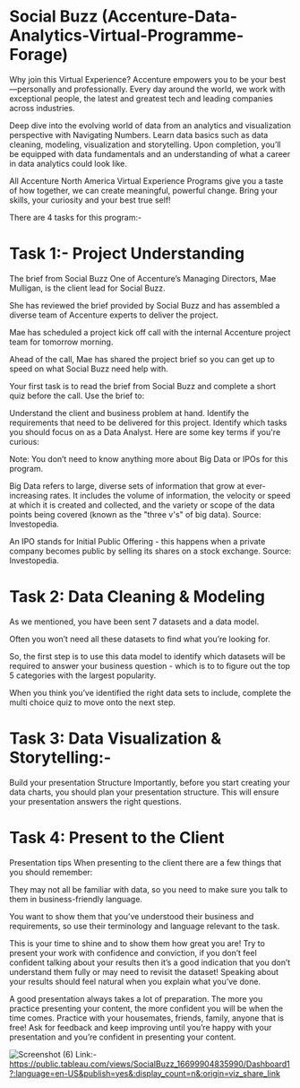 # Social Buzz (Accenture-Data-Analytics-Virtual-Programme-Forage)
Why join this Virtual Experience?
Accenture empowers you to be your best—personally and professionally. Every day around the world, we work with exceptional people, the latest and greatest tech and leading companies across industries. 

Deep dive into the evolving world of data from an analytics and visualization perspective with Navigating Numbers. Learn data basics such as data cleaning, modeling, visualization and storytelling. Upon completion, you’ll be equipped with data fundamentals and an understanding of what a career in data analytics could look like.

All Accenture North America Virtual Experience Programs give you a taste of how together, we can create meaningful, powerful change. Bring your skills, your curiosity and your best true self!

There are 4 tasks for this program:-

# Task 1:- Project Understanding
The brief from Social Buzz
One of Accenture’s Managing Directors, Mae Mulligan, is the client lead for Social Buzz.

She has reviewed the brief provided by Social Buzz and has assembled a diverse team of Accenture experts to deliver the project.

Mae has scheduled a project kick off call with the internal Accenture project team for tomorrow morning.

Ahead of the call, Mae has shared the project brief so you can get up to speed on what Social Buzz need help with.

Your first task is to read the brief from Social Buzz and complete a short quiz before the call. Use the brief to:

Understand the client and business problem at hand.
Identify the requirements that need to be delivered for this project.
Identify which tasks you should focus on as a Data Analyst.
Here are some key terms if you're curious: 

Note: You don’t need to know anything more about Big Data or IPOs for this program.

Big Data refers to large, diverse sets of information that grow at ever-increasing rates. It includes the volume of information, the velocity or speed at which it is created and collected, and the variety or scope of the data points being covered (known as the "three v's" of big data). Source: Investopedia.

An IPO stands for Initial Public Offering - this happens when a private company becomes public by selling its shares on a stock exchange. Source: Investopedia.

# Task 2: Data Cleaning & Modeling

As we mentioned, you have been sent 7 datasets and a data model.

Often you won’t need all these datasets to find what you’re looking for.

So, the first step is to use this data model to identify which datasets will be required to answer your business question - which is to to figure out the top 5 categories with the largest popularity.

When you think you’ve identified the right data sets to include, complete the multi choice quiz to move onto the next step.

# Task 3: Data Visualization & Storytelling:-
Build your presentation Structure
Importantly, before you start creating your data charts, you should plan your presentation structure. This will ensure your presentation answers the right questions.

# Task 4: Present to the Client
Presentation tips
When presenting to the client there are a few things that you should remember:

They may not all be familiar with data, so you need to make sure you talk to them in business-friendly language.
 
You want to show them that you’ve understood their business and requirements, so use their terminology and language relevant to the task.
 
This is your time to shine and to show them how great you are! Try to present your work with confidence and conviction, if you don’t feel confident talking about your results then it’s a good indication that you don’t understand them fully or may need to revisit the dataset! Speaking about your results should feel natural when you explain what you’ve done.
 
A good presentation always takes a lot of preparation. The more you practice presenting your content, the more confident you will be when the time comes. Practice with your housemates, friends, family, anyone that is free! Ask for feedback and keep improving until you’re happy with your presentation and you’re confident in presenting your content.

![Screenshot (6)](https://user-images.githubusercontent.com/100423431/205313044-0bb4e397-951c-44a4-afd4-45e6355cc841.png)
Link:- https://public.tableau.com/views/SocialBuzz_16699904835990/Dashboard1?:language=en-US&publish=yes&:display_count=n&:origin=viz_share_link
